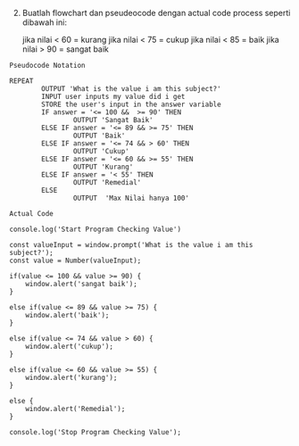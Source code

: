 2)  Buatlah flowchart dan pseudeocode dengan actual code process seperti dibawah ini:

    jika nilai < 60 = kurang
    jika nilai < 75 = cukup
    jika nilai < 85 = baik
    jika nilai > 90 = sangat baik


<!-- Pseudocode Notation -->
    Pseudocode Notation

    REPEAT
            OUTPUT 'What is the value i am this subject?'
            INPUT user inputs my value did i get
            STORE the user's input in the answer variable
            IF answer = '<= 100 &&  >= 90' THEN
		            OUTPUT 'Sangat Baik'
            ELSE IF answer = '<= 89 && >= 75' THEN
                    OUTPUT 'Baik'
            ELSE IF answer = '<= 74 && > 60' THEN
                    OUTPUT 'Cukup'
            ELSE IF answer = '<= 60 && >= 55' THEN
                    OUTPUT 'Kurang'        
	        ELSE IF answer = '< 55' THEN
		            OUTPUT 'Remedial'
            ELSE
                    OUTPUT  'Max Nilai hanya 100'

  

<!-- Actual Code  -->
    Actual Code

    console.log('Start Program Checking Value')

    const valueInput = window.prompt('What is the value i am this subject?');
    const value = Number(valueInput);

    if(value <= 100 && value >= 90) {
        window.alert('sangat baik');
    }

    else if(value <= 89 && value >= 75) {
        window.alert('baik');
    }

    else if(value <= 74 && value > 60) {
        window.alert('cukup');
    }

    else if(value <= 60 && value >= 55) {
        window.alert('kurang');
    }

    else {
        window.alert('Remedial');
    }

    console.log('Stop Program Checking Value');